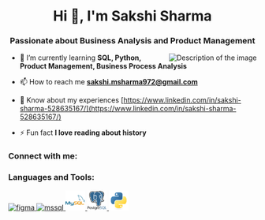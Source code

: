 <h1 align="center">Hi 👋, I'm Sakshi Sharma</h1>
<h3 align="center">Passionate about Business Analysis and Product Management</h3>
<img src="https://encrypted-tbn0.gstatic.com/images?q=tbn:ANd9GcT1AeKZSQahfDAk-sF_u9cHybEhrx8xFFfnrw&s" alt="Description of the image" style="float: right;">

- 🌱 I’m currently learning **SQL, Python, Product Management, Business Process Analysis**

- 📫 How to reach me **sakshi.msharma972@gmail.com**

- 📄 Know about my experiences [https://www.linkedin.com/in/sakshi-sharma-528635167/](https://www.linkedin.com/in/sakshi-sharma-528635167/)

- ⚡ Fun fact **I love reading about history**

<h3 align="left">Connect with me:</h3>
<p align="left">
</p>

<h3 align="left">Languages and Tools:</h3>
<p align="left"> <a href="https://www.figma.com/" target="_blank" rel="noreferrer"> <img src="https://www.vectorlogo.zone/logos/figma/figma-icon.svg" alt="figma" width="40" height="40"/> </a> <a href="https://www.microsoft.com/en-us/sql-server" target="_blank" rel="noreferrer"> <img src="https://www.svgrepo.com/show/303229/microsoft-sql-server-logo.svg" alt="mssql" width="40" height="40"/> </a> <a href="https://www.mysql.com/" target="_blank" rel="noreferrer"> <img src="https://raw.githubusercontent.com/devicons/devicon/master/icons/mysql/mysql-original-wordmark.svg" alt="mysql" width="40" height="40"/> </a> <a href="https://www.postgresql.org" target="_blank" rel="noreferrer"> <img src="https://raw.githubusercontent.com/devicons/devicon/master/icons/postgresql/postgresql-original-wordmark.svg" alt="postgresql" width="40" height="40"/> </a> <a href="https://www.python.org" target="_blank" rel="noreferrer"> <img src="https://raw.githubusercontent.com/devicons/devicon/master/icons/python/python-original.svg" alt="python" width="40" height="40"/> </a> </p>
